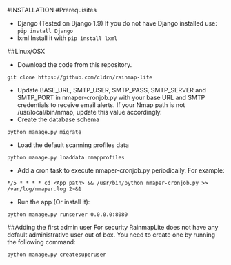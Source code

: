 #INSTALLATION
#Prerequisites
- Django (Tested on Django 1.9)
If you do not have Django installed use: `pip install Django`
- lxml
Install it with `pip install lxml`

##Linux/OSX
- Download the code from this repository.
```
git clone https://github.com/cldrn/rainmap-lite
```
- Update BASE_URL, SMTP_USER, SMTP_PASS, SMTP_SERVER and SMTP_PORT in nmaper-cronjob.py with your base URL and SMTP credentials to receive email alerts. If your Nmap path is not /usr/local/bin/nmap, update this value accordingly. 
- Create the database schema 
```
python manage.py migrate 
```
- Load the default scanning profiles data
```
python manage.py loaddata nmapprofiles
```
- Add a cron task to execute nmaper-cronjob.py periodically. For example:
```
*/5 * * * * cd <App path> && /usr/bin/python nmaper-cronjob.py >> /var/log/nmaper.log 2>&1
```
- Run the app (Or install it):
```
python manage.py runserver 0.0.0.0:8080
```
##Adding the first admin user
For security RainmapLite does not have any default administrative user out of box. You need to create one by running the following command:
```
python manage.py createsuperuser
```
